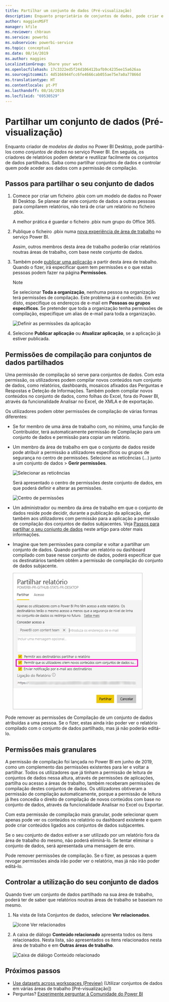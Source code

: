 ```yaml
---
title: Partilhar um conjunto de dados (Pré-visualização)
description: Enquanto proprietário de conjuntos de dados, pode criar e partilhar os seus conjuntos de dados, para que outras pessoas possam utilizá-los. Aprenda a controlar quem pode aceder aos dados com a permissão de compilação.
author: maggiesMSFT
manager: kfile
ms.reviewer: chbraun
ms.service: powerbi
ms.subservice: powerbi-service
ms.topic: conceptual
ms.date: 08/14/2019
ms.author: maggies
LocalizationGroup: Share your work
ms.openlocfilehash: 17c3322ed5f24d106412bafb9c4235ee15a626aa
ms.sourcegitcommit: 4d5166944fcc6fe4666cab055ae75e7a0a77866d
ms.translationtype: HT
ms.contentlocale: pt-PT
ms.lasthandoff: 08/16/2019
ms.locfileid: "69530529"
---
```

# <a name="share-a-dataset-preview"></a>Partilhar um conjunto de dados (Pré-visualização)

Enquanto criador de *modelos de dados* no Power BI Desktop, pode partilhá-los como *conjuntos de dados* no serviço Power BI. Em seguida, os criadores de relatórios podem detetar e reutilizar facilmente os conjuntos de dados partilhados. Saiba como partilhar conjuntos de dados e controlar quem pode aceder aos dados com a permissão de compilação.

## <a name="steps-to-sharing-your-dataset"></a>Passos para partilhar o seu conjunto de dados

1. Comece por criar um ficheiro .pbix com um modelo de dados no Power BI Desktop. Se planear dar este conjunto de dados a outras pessoas para compilarem relatórios, não terá de criar um relatório no ficheiro .pbix.

    A melhor prática é guardar o ficheiro .pbix num grupo do Office 365.

1. Publique o ficheiro .pbix numa [nova experiência de área de trabalho](service-create-the-new-workspaces.md) no serviço Power BI.
    
    Assim, outros membros desta área de trabalho poderão criar relatórios noutras áreas de trabalho, com base neste conjunto de dados.

1. Também pode [publicar uma aplicação](service-create-distribute-apps.md) a partir desta área de trabalho. Quando o fizer, irá especificar quem tem permissões e o que estas pessoas podem fazer na página **Permissões**.

    > [!NOTE]
    > Se selecionar **Toda a organização**, nenhuma pessoa na organização terá permissões de compilação. Este problema já é conhecido. Em vez disto, especifique os endereços de e-mail em **Pessoas ou grupos específicos**.  Se pretender que toda a organização tenha permissões de compilação, especifique um alias de e-mail para toda a organização.

    ![Definir as permissões da aplicação](media/service-datasets-build-permissions/power-bi-dataset-app-permissions.png)

1. Selecione **Publicar aplicação** ou **Atualizar aplicação**, se a aplicação já estiver publicada.

## <a name="build-permissions-for-shared-datasets"></a>Permissões de compilação para conjuntos de dados partilhados

Uma permissão de compilação só serve para conjuntos de dados. Com esta permissão, os utilizadores podem compilar novos conteúdos num conjunto de dados, como relatórios, dashboards, mosaicos afixados das Perguntas e Respostas e Deteção de Informações. Também podem compilar novos conteúdos no conjunto de dados, como folhas do Excel, fora do Power BI, através da funcionalidade Analisar no Excel, de XMLA e de exportação.

Os utilizadores podem obter permissões de compilação de várias formas diferentes:

- Se for membro de uma área de trabalho com, no mínimo, uma função de Contribuidor, terá automaticamente permissão de Compilação para um conjunto de dados e permissão para copiar um relatório.
 
- Um membro da área de trabalho em que o conjunto de dados reside pode atribuir a permissão a utilizadores específicos ou grupos de segurança no centro de permissões. Selecione as reticências (…) junto a um conjunto de dados > **Gerir permissões**.

    ![Selecionar as reticências](media/service-datasets-build-permissions/power-bi-dataset-manage-permissions.png)

    Será apresentado o centro de permissões deste conjunto de dados, em que poderá definir e alterar as permissões.

    ![Centro de permissões](media/service-datasets-build-permissions/power-bi-dataset-permissions.png)

- Um administrador ou membro da área de trabalho em que o conjunto de dados reside pode decidir, durante a publicação da aplicação, dar também aos utilizadores com permissão para a aplicação a permissão de compilação dos conjuntos de dados subjacentes. Veja [Passos para partilhar o seu conjunto de dados](#steps-to-sharing-your-dataset) neste artigo para obter mais informações.

- Imagine que tem permissões para compilar e voltar a partilhar um conjunto de dados. Quando partilhar um relatório ou dashboard compilado com base nesse conjunto de dados, poderá especificar que os destinatários também obtêm a permissão de compilação do conjunto de dados subjacente.

    ![Permissões de compilação](media/service-datasets-build-permissions/power-bi-share-report-allow-users.png)

Pode remover as permissões de Compilação de um conjunto de dados atribuídas a uma pessoa. Se o fizer, estas ainda irão poder ver o relatório compilado com o conjunto de dados partilhado, mas já não poderão editá-lo.

## <a name="more-granular-permissions"></a>Permissões mais granulares

A permissão de compilação foi lançada no Power BI em junho de 2019, como um complemento das permissões existentes para ler e voltar a partilhar. Todos os utilizadores que já tinham a permissão de leitura de conjuntos de dados nessa altura, através de permissões de aplicações, partilha ou acesso a áreas de trabalho, também receberam permissões de compilação destes conjuntos de dados. Os utilizadores obtiveram a permissão de compilação automaticamente, porque a permissão de leitura já lhes concedia o direito de compilação de novos conteúdos com base no conjunto de dados, através da funcionalidade Analisar no Excel ou Exportar.

Com esta permissão de compilação mais granular, pode selecionar quem apenas pode ver os conteúdos no relatório ou dashboard existente e quem pode criar conteúdos ligados aos conjuntos de dados subjacentes.

Se o seu conjunto de dados estiver a ser utilizado por um relatório fora da área de trabalho do mesmo, não poderá eliminá-lo. Se tentar eliminar o conjunto de dados, será apresentada uma mensagem de erro.

Pode remover permissões de compilação. Se o fizer, as pessoas a quem revogar permissões ainda irão poder ver o relatório, mas já não irão poder editá-lo.

## <a name="track-your-dataset-usage"></a>Controlar a utilização do seu conjunto de dados

Quando tiver um conjunto de dados partilhado na sua área de trabalho, poderá ter de saber que relatórios noutras áreas de trabalho se baseiam no mesmo.

1. Na vista de lista Conjuntos de dados, selecione **Ver relacionados**.

    ![ícone Ver relacionados](media/service-datasets-build-permissions/power-bi-dataset-view-related-to-dataset.png)

1. A caixa de diálogo **Conteúdo relacionado** apresenta todos os itens relacionados. Nesta lista, são apresentados os itens relacionados nesta área de trabalho e em **Outras áreas de trabalho**.
 
    ![Caixa de diálogo Conteúdo relacionado](media/service-datasets-build-permissions/power-bi-dataset-related-workspaces.png)

## <a name="next-steps"></a>Próximos passos

- [Use datasets across workspaces (Preview)](service-datasets-across-workspaces.md) (Utilizar conjuntos de dados em várias áreas de trabalho [Pré-visualização])
- Perguntas? [Experimente perguntar à Comunidade do Power BI](http://community.powerbi.com/)
